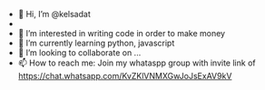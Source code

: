 - 👋 Hi, I’m @kelsadat
- 
- 👀 I’m interested in writing code in order to make money
- 🌱 I’m currently learning python, javascript
- 💞️ I’m looking to collaborate on ...
- 📫 How to reach me: Join my whataspp group with invite link of https://chat.whatsapp.com/KvZKlVNMXGwJoJsExAV9kV
